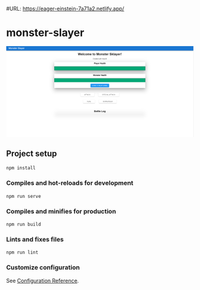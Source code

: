 
#URL: https://eager-einstein-7a71a2.netlify.app/
# monster-slayer
![alt text](./public/img/2021-07-10%20(2).png "Screen Shot")
## Project setup
```
npm install
```

### Compiles and hot-reloads for development
```
npm run serve
```

### Compiles and minifies for production
```
npm run build
```

### Lints and fixes files
```
npm run lint
```

### Customize configuration
See [Configuration Reference](https://cli.vuejs.org/config/).

